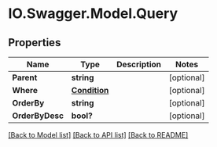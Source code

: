 # IO.Swagger.Model.Query
## Properties

Name | Type | Description | Notes
------------ | ------------- | ------------- | -------------
**Parent** | **string** |  | [optional] 
**Where** | [**Condition**](Condition.md) |  | [optional] 
**OrderBy** | **string** |  | [optional] 
**OrderByDesc** | **bool?** |  | [optional] 

[[Back to Model list]](../README.md#documentation-for-models) [[Back to API list]](../README.md#documentation-for-api-endpoints) [[Back to README]](../README.md)

